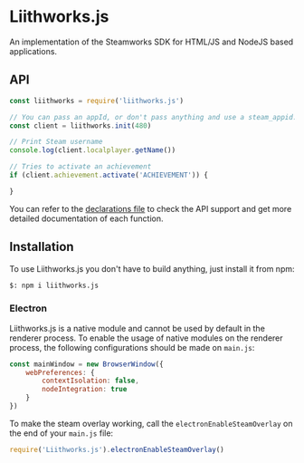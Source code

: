 

# Liithworks.js

An implementation of the Steamworks SDK for HTML/JS and NodeJS based applications.


## API

```js
const liithworks = require('liithworks.js')

// You can pass an appId, or don't pass anything and use a steam_appid.txt file
const client = liithworks.init(480)

// Print Steam username
console.log(client.localplayer.getName())

// Tries to activate an achievement
if (client.achievement.activate('ACHIEVEMENT')) {

}
```

You can refer to the [declarations file](https://github.com/tommyFromEarth/liithworks.js/blob/main/client.d.ts) to check the API support and get more detailed documentation of each function.

## Installation

To use Liithworks.js you don't have to build anything, just install it from npm:

```sh
$: npm i liithworks.js
```

### Electron

Liithworks.js is a native module and cannot be used by default in the renderer process. To enable the usage of native modules on the renderer process, the following configurations should be made on `main.js`:

```js
const mainWindow = new BrowserWindow({
    webPreferences: {
        contextIsolation: false,
        nodeIntegration: true
    }
})
```

To make the steam overlay working, call the `electronEnableSteamOverlay` on the end of your `main.js` file:

```js
require('Liithworks.js').electronEnableSteamOverlay()
```
 